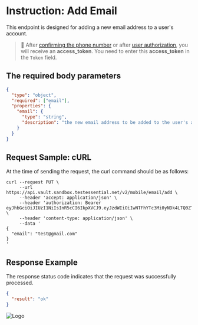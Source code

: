 # Instruction: Add Email

This endpoint is designed for adding a new email address to a user's account.
> 📘 After [confirming the phone number](https://vault-bxou.readme.io/reference/confirm-phone-number) or after [user authorization](https://vault-bxou.readme.io/reference/signin), you will receive an **access_token**. You need to enter this **access_token** in the `Token` field.


## **The required body parameters**

```json json_schema
{
  "type": "object",
  "required": ["email"],
  "properties": {
    "email": {
      "type": "string",
      "description": "the new email address to be added to the user's account.",
    }
  }
}

```

## **Request Sample: cURL**

At the time of sending the request, the curl command should be as follows:

```curl cURL
curl --request PUT \
     --url https://api.vault.sandbox.testessential.net/v2/mobile/email/add \
     --header 'accept: application/json' \
     --header 'authorization: Bearer eyJhbGciOiJIUzI1NiIsInR5cCI6IkpXVCJ9.eyJzdWIiOiIwNTFhYTc3Mi0yNDk4LTQ0ZTEtODdmYi0zYzNhZDdlMTY1ODgiLCJleHAiOjE3MTEwMzgxMjAsImlhdCI6MTcxMDk1MTcyMH0.yUvwJWyilQOdeKi3rnCAyaU3QuCEV0ijoZGCHY9NhTA' \
     --header 'content-type: application/json' \
     --data '
{
  "email": "test@gmail.com"
}
'
```


## **Response Example**

The response status code indicates that the request was successfully processed.

```json
{
  "result": "ok"
}
```

![Logo](https://files.readme.io/0dcc41c-logo.png)

